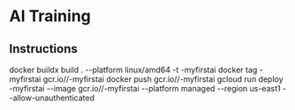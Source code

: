 # AI Training

## Instructions

docker buildx build . --platform linux/amd64 -t <yourname>-myfirstai
docker tag <yourname>-myfirstai gcr.io/<projectid>/<yourname>-myfirstai
docker push gcr.io/<projectid>/<yourname>-myfirstai
gcloud run deploy <yourname>-myfirstai --image gcr.io/<projectid>/<yourname>-myfirstai --platform managed --region us-east1 --allow-unauthenticated
